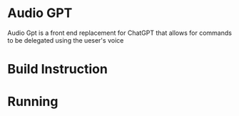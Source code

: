 # Audio GPT
Audio Gpt is a front end replacement for ChatGPT that allows for commands to be delegated using the ueser's voice

# Build Instruction

# Running
